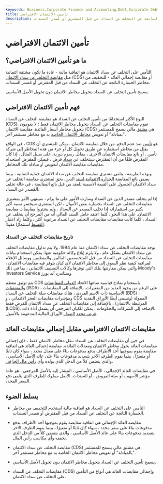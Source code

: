 ```yaml
---
keywords: Business,Corporate Finance and Accounting,Debt,Corporate Debt
title: تأمين الائتمان الافتراضي
description: تأمين التخلف عن السداد هو اتفاقية مالية للتخفيف من مخاطر الخسارة الناتجة عن التخلف عن السداد من قبل المقترض أو مُصدر السندات.
---
```


# تأمين الائتمان الافتراضي
## ما هو تأمين الائتمان الافتراضي؟

التأمين على التخلف عن سداد الائتمان هو اتفاقية مالية - عادة ما تكون مشتقة ائتمانية مثل [مقايضة التخلف عن سداد الائتمان](/creditdefaultswap) (CDS) أو مقايضة إجمالي العائد - للتخفيف من مخاطر الخسارة الناتجة عن التخلف عن السداد من قبل المقترض أو مُصدر السندات.

يسمح تأمين التخلف عن السداد بتحويل مخاطر الائتمان دون تحويل الأصل الأساسي.

## فهم تأمين الائتمان الافتراضي

النوع الأكثر استخدامًا من تأمين التخلف عن السداد هو مقايضة التخلف عن السداد (CDS). تقوم مقايضات التخلف عن السداد بتحويل مخاطر الائتمان فقط ؛ لا يقومون بتحويل مخاطر أسعار الفائدة. مقايضة الائتمان (CDS) هي [مشتق](/derivative) مالي يسمح للمستثمر "بمبادلة" أو تعويض [مخاطر الائتمان الخاصة](/creditrisk) به مع مخاطر مستثمر آخر.

في الواقع ، CDS هو [تأمين](/insurance) ضد عدم الدفع. من خلال مقايضة الائتمان ، يمكن للمشتري أن يقلل من مخاطر استثماره عن طريق تحويل كل أو جزء من هذه المخاطر إلى شركة تأمين ، أو بائع مقايضات الائتمان الأخرى ، مقابل رسوم دورية. على سبيل المثال ، إذا كان المقرض قلقًا من أن المقترض سيتخلف عن [سداد](/default2) قرض ، فيمكن للمقرض استخدام مقايضات مقايضة الائتمان لتعويض أو مبادلة تلك المخاطر.

وبهذه الطريقة ، يتلقى مشتري مقايضة التخلف عن سداد الائتمان حماية ائتمانية ، بينما يضمن بائع المقايضة [الجدارة الائتمانية لسند](/credit-worthiness) الدين. يحق لمشتري مقايضة التخلف عن سداد الائتمان الحصول على القيمة الاسمية للعقد من قبل بائع المقايضة ، في حالة تخلف المُصدر عن السداد.

إذا لم يتخلف مصدر الدين عن السداد وسارت الأمور على ما يرام ، سينتهي الأمر بمشتري مقايضات التخلف عن السداد بخسارة بعض الأموال ، لكن المشتري سيخسر نسبة أكبر بكثير من استثماراته إذا تخلف المصدر عن السداد ، ولم يشتروا مقايضات مقايضة الائتمان. على هذا النحو ، كلما اعتقد حامل السند المالي أنه من المرجح أن يتخلف عن السداد ، كلما كانت مقايضات مقايضات التخلف عن السداد مرغوبة أكثر ، وكلما زاد اعتبار [القسط](/premium) استثمارًا مفيدًا.

### تاريخ مقايضات التخلف عن السداد

توجد مقايضات التخلف عن سداد الائتمان منذ عام 1994. ولا يتم تداول مقايضات التخلف عن سداد الائتمان بشكل عام ، ولا يلزم إبلاغ وكالة حكومية عنها. يمكن استخدام بيانات مقايضات التخلف عن السداد من قبل المتخصصين الماليين والمنظمين ووسائل الإعلام لمراقبة كيفية نظر السوق إلى مخاطر الائتمان لأي كيان يتوفر فيه مقايضات الائتمان ، والتي يمكن مقارنتها بتلك التي توفرها وكالات التصنيف الائتماني ، بما في ذلك Moody's Investors Service وستاندرد آند بورز.

يتم توثيق معظم CDS باستخدام نماذج قياسية صاغها الاتحاد [الدولي للمقايضات والمشتقات](/isda) (ISDA) ، على الرغم من وجود العديد من المتغيرات. بالإضافة إلى المقايضات الأساسية ذات الاسم الفردي ، هناك مقايضات سلة التخلف عن السداد (BDS) ، ومؤشرات مقايضات العجز الائتماني ، و CDS الممولة (وتسمى أيضًا الأوراق النقدية المرتبطة بالائتمان) ، بالإضافة إلى مقايضات التخلف عن سداد الائتمان للقرض فقط (LCDS). بالإضافة إلى الشركات والحكومات ، يمكن للكيان المرجعي أن يشمل أداة ذات [غرض محدد](/spv) [لإصدار](/spv) الأوراق المالية المدعومة بالأصول.

## مقايضات الائتمان الافتراضي مقابل إجمالي مقايضات العائد

في حين أن مقايضات التخلف عن السداد تنقل مخاطر الائتمان فقط ، فإن إجمالي مقايضات العائد يحول مخاطر الائتمان ومعدلات الفائدة. مقايضة إجمالي العائد هي اتفاقية مقايضة يقوم بموجبها أحد الأطراف بدفع مدفوعات بناءً على معدل محدد ، سواء كان ثابتًا أو متغيرًا ، بينما يقوم الطرف الآخر بتسديد مدفوعات بناءً على عائد الأصل الأساسي ، والذي يتضمن كلاً من الدخل الذي يولده وأي [رأس مال الجا](/capitalgain) [في](/capitalgain).

في مقايضات العائد الإجمالي ، الأصل الأساسي ، المشار إليه بالأصل المرجعي ، هو عادة مؤشر الأسهم ، أو سلة القروض ، أو السندات. الأصل مملوك للطرف الذي يتلقى دفع السعر المحدد.

## يسلط الضوء

- التأمين على التخلف عن السداد هو اتفاقية مالية تُستخدم للتخفيف من مخاطر الخسارة الناتجة عن التخلف عن السداد من قبل المقترض أو مُصدر السندات.

- مقايضة العائد الإجمالي هي اتفاقية مقايضة يقوم بموجبها أحد الأطراف بدفع مدفوعات بناءً على سعر محدد ، سواء كان ثابتًا أو متغيرًا ، بينما يقوم الطرف الآخر بتسديد مدفوعات بناءً على عائد الأصل الأساسي ، والذي يتضمن كلاً من الدخل الذي يحققه وأي مكاسب رأس المال.

- مقايضة التخلف عن سداد الائتمان (CDS) هي مشتق مالي يسمح للمستثمر "بالمبادلة" أو تعويض مخاطر الائتمان الخاصة به مع مخاطر مستثمر آخر.

- يسمح تأمين التخلف عن السداد بتحويل مخاطر الائتمان دون تحويل الأصل الأساسي.

- مقايضات التخلف عن السداد (CDS) وإجمالي مقايضات العائد هي أنواع من التأمين على التخلف عن سداد الائتمان.

